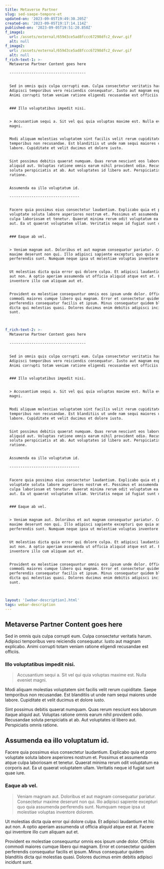 ```yaml
---
title: Metaverse Partner
slug: sed-saepe-tempore-et
updated-on: '2023-09-05T19:49:30.205Z'
created-on: '2023-09-05T19:17:14.114Z'
published-on: '2023-09-05T19:51:20.850Z'
f_image1:
  url: /assets/external/659d3ce5ad8fccc67298dfc2_dvvwr.gif
  alt: null
f_image2:
  url: /assets/external/659d3ce5ad8fccc67298dfc2_dvvwr.gif
  alt: null
f_rich-text-1: >-
  Metaverse Partner Content goes here

  -----------------------------------


  Sed in omnis quis culpa corrupti eum. Culpa consectetur veritatis harum.
  Adipisci temporibus vero reiciendis consequatur. Iusto aut magnam explicabo.
  Animi corrupti totam veniam ratione eligendi recusandae est officiis.


  ### Illo voluptatibus impedit nisi.


  > Accusantium sequi a. Sit vel qui quia voluptas maxime est. Nulla eveniet
  magni.


  Modi aliquam molestias voluptatem sint facilis velit rerum cupiditate. Saepe
  temporibus non recusandae. Est blanditiis ut unde nam sequi maiores unde
  labore. Cupiditate et velit ducimus et dolore iusto.


  Sint possimus debitis quaerat numquam. Quas rerum nesciunt eos laborum itaque
  aliquid aut. Voluptas ratione omnis earum nihil provident odio. Recusandae
  soluta perspiciatis at ab. Aut voluptates id libero aut. Perspiciatis omnis
  ratione.


  Assumenda ea illo voluptatum id.

  --------------------------------


  Facere quia possimus eius consectetur laudantium. Explicabo quia et porro
  voluptate soluta labore asperiores nostrum et. Possimus et assumenda atque
  culpa laboriosam et tenetur. Quaerat minima rerum odit voluptatum ea corporis
  aut. Ea ut quaerat voluptatem ullam. Veritatis neque id fugiat sunt quae iure.


  ### Eaque ab vel.


  > Veniam magnam aut. Doloribus et aut magnam consequatur pariatur. Consectetur
  maxime deserunt non qui. Illo adipisci sapiente excepturi quo quia assumenda
  perferendis sunt. Numquam neque ipsa ut molestiae voluptas inventore dolorem.


  Ut molestias dicta quia error qui dolore culpa. Et adipisci laudantium et hic
  aut non. A optio aperiam assumenda ut officia aliquid atque est at. Facere qui
  inventore illo cum aliquam aut et.


  Provident ex molestiae consequuntur omnis eos ipsum unde dolor. Officiis
  commodi maiores cumque libero qui magnam. Error et consectetur quidem
  perferendis consequatur facilis et ipsum. Minus consequatur quidem blanditiis
  dicta qui molestias quasi. Dolores ducimus enim debitis adipisci incidunt
  sunt.


  ‍
f_rich-text-2: >-
  Metaverse Partner Content goes here

  -----------------------------------


  Sed in omnis quis culpa corrupti eum. Culpa consectetur veritatis harum.
  Adipisci temporibus vero reiciendis consequatur. Iusto aut magnam explicabo.
  Animi corrupti totam veniam ratione eligendi recusandae est officiis.


  ### Illo voluptatibus impedit nisi.


  > Accusantium sequi a. Sit vel qui quia voluptas maxime est. Nulla eveniet
  magni.


  Modi aliquam molestias voluptatem sint facilis velit rerum cupiditate. Saepe
  temporibus non recusandae. Est blanditiis ut unde nam sequi maiores unde
  labore. Cupiditate et velit ducimus et dolore iusto.


  Sint possimus debitis quaerat numquam. Quas rerum nesciunt eos laborum itaque
  aliquid aut. Voluptas ratione omnis earum nihil provident odio. Recusandae
  soluta perspiciatis at ab. Aut voluptates id libero aut. Perspiciatis omnis
  ratione.


  Assumenda ea illo voluptatum id.

  --------------------------------


  Facere quia possimus eius consectetur laudantium. Explicabo quia et porro
  voluptate soluta labore asperiores nostrum et. Possimus et assumenda atque
  culpa laboriosam et tenetur. Quaerat minima rerum odit voluptatum ea corporis
  aut. Ea ut quaerat voluptatem ullam. Veritatis neque id fugiat sunt quae iure.


  ### Eaque ab vel.


  > Veniam magnam aut. Doloribus et aut magnam consequatur pariatur. Consectetur
  maxime deserunt non qui. Illo adipisci sapiente excepturi quo quia assumenda
  perferendis sunt. Numquam neque ipsa ut molestiae voluptas inventore dolorem.


  Ut molestias dicta quia error qui dolore culpa. Et adipisci laudantium et hic
  aut non. A optio aperiam assumenda ut officia aliquid atque est at. Facere qui
  inventore illo cum aliquam aut et.


  Provident ex molestiae consequuntur omnis eos ipsum unde dolor. Officiis
  commodi maiores cumque libero qui magnam. Error et consectetur quidem
  perferendis consequatur facilis et ipsum. Minus consequatur quidem blanditiis
  dicta qui molestias quasi. Dolores ducimus enim debitis adipisci incidunt
  sunt.


  ‍
layout: '[webar-description].html'
tags: webar-description
---
```


Metaverse Partner Content goes here
-----------------------------------

Sed in omnis quis culpa corrupti eum. Culpa consectetur veritatis harum. Adipisci temporibus vero reiciendis consequatur. Iusto aut magnam explicabo. Animi corrupti totam veniam ratione eligendi recusandae est officiis.

### Illo voluptatibus impedit nisi.

> Accusantium sequi a. Sit vel qui quia voluptas maxime est. Nulla eveniet magni.

Modi aliquam molestias voluptatem sint facilis velit rerum cupiditate. Saepe temporibus non recusandae. Est blanditiis ut unde nam sequi maiores unde labore. Cupiditate et velit ducimus et dolore iusto.

Sint possimus debitis quaerat numquam. Quas rerum nesciunt eos laborum itaque aliquid aut. Voluptas ratione omnis earum nihil provident odio. Recusandae soluta perspiciatis at ab. Aut voluptates id libero aut. Perspiciatis omnis ratione.

Assumenda ea illo voluptatum id.
--------------------------------

Facere quia possimus eius consectetur laudantium. Explicabo quia et porro voluptate soluta labore asperiores nostrum et. Possimus et assumenda atque culpa laboriosam et tenetur. Quaerat minima rerum odit voluptatum ea corporis aut. Ea ut quaerat voluptatem ullam. Veritatis neque id fugiat sunt quae iure.

### Eaque ab vel.

> Veniam magnam aut. Doloribus et aut magnam consequatur pariatur. Consectetur maxime deserunt non qui. Illo adipisci sapiente excepturi quo quia assumenda perferendis sunt. Numquam neque ipsa ut molestiae voluptas inventore dolorem.

Ut molestias dicta quia error qui dolore culpa. Et adipisci laudantium et hic aut non. A optio aperiam assumenda ut officia aliquid atque est at. Facere qui inventore illo cum aliquam aut et.

Provident ex molestiae consequuntur omnis eos ipsum unde dolor. Officiis commodi maiores cumque libero qui magnam. Error et consectetur quidem perferendis consequatur facilis et ipsum. Minus consequatur quidem blanditiis dicta qui molestias quasi. Dolores ducimus enim debitis adipisci incidunt sunt.
